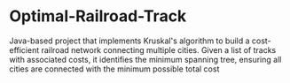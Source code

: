 # Optimal-Railroad-Track
Java-based project that implements Kruskal's algorithm to build a cost-efficient railroad network connecting multiple cities. Given a list of tracks with associated costs, it identifies the minimum spanning tree, ensuring all cities are connected with the minimum possible total cost
